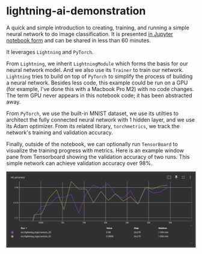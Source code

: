 # lightning-ai-demonstration

A quick and simple introduction to creating, training, and running a simple neural network to do image classification. It is presented [in Jupyter notebook form](https://github.com/merrillmckee/lightning-ai-demonstration/blob/main/src/lightning-ai-demo-gpu.ipynb) and can be shared in less than 60 minutes.

It leverages `Lightning` and `PyTorch`.

From `Lightning`, we inherit `LightningModule` which forms the basis for our neural network model. And we also use its `Trainer` to train our network. `Lightning` tries to build on top of `PyTorch` to simplify the process of building a neural network. Besides less code, this example could be run on a GPU (for example, I've done this with a Macbook Pro M2) with no code changes. The term GPU never appears in this notebook code; it has been abstracted away.

From `PyTorch`, we use the built-in MNIST dataset, we use its utilties to architect the fully connected neural network with 1 hidden layer, and we use its Adam optimizer. From its related library, `torchmetrics`, we track the network's training and validation accuracy.

Finally, outside of the notebook, we can optionally run `TensorBoard` to visualize the training progress with metrics. Here is an example window pane from Tensorboard showing the validation accuracy of two runs. This simple network can achieve validation accuracy over 98%.

![title](images/tensorboard.png)
